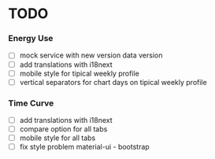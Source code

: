 # TODO

### Energy Use

- [ ] mock service with new version data version
- [ ] add translations with i18next
- [ ] mobile style for tipical weekly profile
- [ ] vertical separators for chart days on tipical weekly profile

### Time Curve

- [ ] add translations with i18next
- [ ] compare option for all tabs
- [ ] mobile style for all tabs
- [ ] fix style problem material-ui - bootstrap